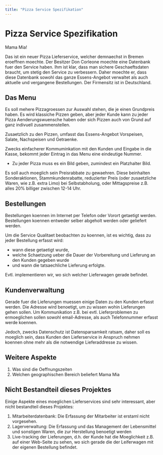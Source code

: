 ```yaml
---
title: "Pizza Service Spezifikation"
---
```


# Pizza Service Spezifikation

Mama Mia!

Das ist ein neuer Pizza Lieferservice, welcher demnaechst in Bremen eroeffnen moechte. Der Besitzer Don Corleone moechte eine Datenbank fuer den Service haben. Ihm ist klar, dass man sichere Geschaeftsdaten braucht, um stetig den Service zu verbessern. Daher moechte er, dass diese Datenbank sowohl das ganze Essens-Angebot verwaltet als auch aktuelle und vergangene Bestellungen. Der Firmensitz ist in Deutschland.

## Das Menu

Es soll mehere Pizzagroessen zur Auswahl stehen, die je einen Grundpreis haben. Es wird klassiche Pizzen geben, aber jeder Kunde kann zu jeder Pizza Aenderungswuensche haben oder sich Pizzen auch von Grund auf ganz indivuell zusammenstellen.

Zusaetzlich zu den Pizzen, umfasst das Essens-Angebot Vorspeisen, Salate, Nachspeisen und Getraenke.

Zwecks einfacherer Kommuminkation mit den Kunden und Eingabe in die Kasse, bekommt jeder Eintrag in das Menu eine eindeutige Nummer.

* Zu jeder Pizza muss es ein Bild geben, zumindest ein Platzhalter Bild.

Es soll auch moeglich sein Preisrabbate zu gewaehren. Diese beinhalten Sonderaktionen, Stammkundenrabatte, reduzierter Preis (oder zusaetzliche Waren, wie z.B. extra Limo) bei Selbstabholung, oder Mittagspreise z.B. alles 20% billiger zwischen 12-14 Uhr.


## Bestellungen

Bestellungen koennen im Internet per Telefon oder Vorort getaetigt werden. Bestellungen koennen entweder selber abgeholt werden oder geliefert werden. 

Um die Service Qualitaet beobachten zu koennen, ist es wichtig, dass zu jeder Bestellung erfasst wird:

* wann diese getaetigt wurde, 
* welche Schaetzung ueber die Dauer der Vorbereitung und Lieferung an den Kunden gegeben wurde
* und wann die tatsaechliche Lieferung erfolgte.

Evtl. implementieren wir, wo sich welcher Lieferwagen gerade befindet.

## Kundenverwaltung

Gerade fuer die Lieferungen muessen einige Daten zu den Kunden erfasst werden. Die Adresse wird benoetigt, um zu wissen wohin Lieferungen gehen sollen. Um Kommunikation z.B. bei evtl. Lieferproblemen zu ermoeglichen sollen sowohl email-Adresse, als auch Telefonnummer erfasst werde koennen. 

Jedoch, zwecks Datenschutz ist Datensparsamkeit ratsam, daher soll es moeglich sein, dass Kunden den Lieferservice in Anspruch nehmen koennen ohne mehr als die notwendige Lieferaddresse zu wissen.

## Weitere Aspekte

1. Was sind die Oeffnungszeiten
2. Welchen geographischen Bereich beliefert Mama Mia

## Nicht Bestandteil dieses Projektes

Einige Aspekte eines moeglichen Lieferservices sind sehr interessant, aber nicht bestandteil dieses Projektes:

1. Mitarbeiterdatenbank: Die Erfassung der Mitarbeiter ist erstaml nicht vorgesehen.
1. Lagerverwaltung: Die Erfassung und das Management der Lebensmittel und sonstigen Waren, die zur Herstellung benoetigt werden
1. Live-tracking der Lieferungen, d.h. der Kunde hat die Moeglichkeit z.B. auf einer Web-Seite zu sehen, wo sich gerade die der Leiferwagen mit der eigenen Bestellung befindet.



